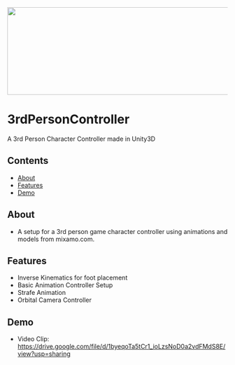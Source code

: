 <img src="https://github.com/ArielOliveira/3rdPersonController/blob/master/demo/MainWide.jpg" width="700" height="200">

# 3rdPersonController
A 3rd Person Character Controller made in Unity3D

## Contents

- [About](#about)
- [Features](#features)
- [Demo](#demo)

## About
- A setup for a 3rd person game character controller using animations and models from mixamo.com.

## Features
- Inverse Kinematics for foot placement
- Basic Animation Controller Setup
- Strafe Animation
- Orbital Camera Controller
          
## Demo
- Video Clip: https://drive.google.com/file/d/1byeqoTa5tCr1_ioLzsNoD0a2vdFMdS8E/view?usp=sharing

